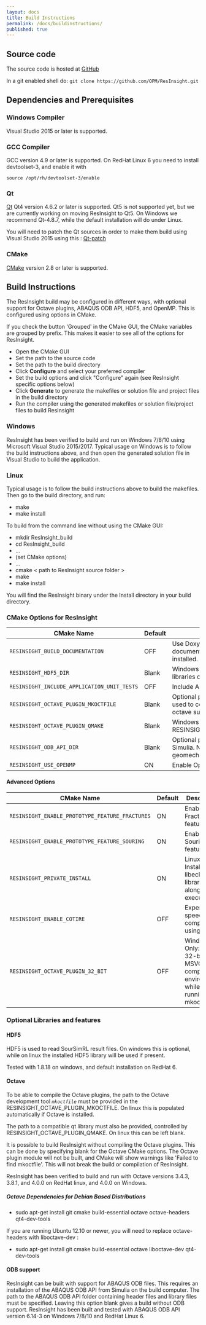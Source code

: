 ```yaml
---
layout: docs
title: Build Instructions
permalink: /docs/buildinstructions/
published: true
---
```


## Source code
The source code is hosted at [GitHub](https://github.com/opm/resinsight)

In a git enabled shell do: `git clone https://github.com/OPM/ResInsight.git`

## Dependencies and Prerequisites

### Windows Compiler

Visual Studio 2015 or later is supported.

### GCC Compiler

GCC version 4.9 or later is supported. On RedHat Linux 6 you need to install devtoolset-3, and enable it with 
    
    source /opt/rh/devtoolset-3/enable

### Qt

[Qt](http://download.qt.io/archive/qt/) Qt4 version 4.6.2 or later is supported. Qt5 is not supported yet, but we are currently working on moving ResInsight to Qt5. On Windows we recommend Qt-4.8.7, while the default installation will do under Linux. 

You will need to patch the Qt sources in order to make them build using Visual Studio 2015 using this : 
[Qt-patch](https://github.com/appleseedhq/appleseed/wiki/Making-Qt-4.8.7-compile-with-Visual-Studio-2015) 

### CMake
[CMake](https://cmake.org/download/) version 2.8 or later is supported.

## Build Instructions
The ResInsight build may be configured in different ways, with optional support for Octave plugins, 
ABAQUS ODB API, HDF5, and OpenMP. This is configured using options in CMake.

If you check the button 'Grouped' in the CMake GUI, the CMake variables are grouped by prefix. 
This makes it easier to see all of the options for ResInsight.

- Open the CMake GUI
- Set the path to the source code
- Set the path to the build directory
- Click **Configure** and select your preferred compiler
- Set the build options and click "Configure" again (see ResInsight specific options below)
- Click **Generate** to generate the makefiles or solution file and project files in the build directory
- Run the compiler using the generated makefiles or solution file/project files to build ResInsight

### Windows
ResInsight has been verified to build and run on Windows 7/8/10 using Microsoft Visual Studio 2015/2017. 
Typical usage on Windows is to follow the build instructions above, and then open the generated 
solution file in Visual Studio to build the application.


### Linux

Typical usage is to follow the build instructions above to build the makefiles. Then go to the build directory, and run:

- make
- make install

To build from the command line without using the CMake GUI:

- mkdir ResInsight_build
- cd ResInsight_build
- ...
- (set CMake options)
- ...
- cmake < path to ResInsight source folder >
- make
- make install

You will find the ResInsight binary under the Install directory in your build directory.

### CMake Options for ResInsight

| CMake Name                                        | Default | Description                                                           |
|---------------------------------------------------|---------|-----------------------------------------------------------------------|
| `RESINSIGHT_BUILD_DOCUMENTATION`                  | OFF     | Use Doxygen to create the HTML based API documentation. Doxygen must be properly installed. |
| `RESINSIGHT_HDF5_DIR`                             | Blank   | Windows Only: Optional path to HDF5 libraries on Windows |
| `RESINSIGHT_INCLUDE_APPLICATION_UNIT_TESTS`       | OFF     | Include Application Code Unit Tests |
| `RESINSIGHT_OCTAVE_PLUGIN_MKOCTFILE`  			| Blank   | Optional path to the Octave tool mkoctfile used to compile Octave plugins. Needed for octave support |
| `RESINSIGHT_OCTAVE_PLUGIN_QMAKE`                  | Blank   | Windows Only: Set this equal to RESINSIGHT_OCTAVE_PLUGIN_MKOCTFILE |
| `RESINSIGHT_ODB_API_DIR`                          | Blank   | Optional path to the ABAQUS ODB API from Simulia. Needed for support of geomechanical models |
| `RESINSIGHT_USE_OPENMP`                           | ON      | Enable OpenMP parallellization in the code |

#### Advanced Options

| CMake Name                                        | Default | Description                              |
|---------------------------------------------------|---------|--------------------------------------------------------|
| `RESINSIGHT_ENABLE_PROTOTYPE_FEATURE_FRACTURES`   | ON     | Enable Fracture features |
| `RESINSIGHT_ENABLE_PROTOTYPE_FEATURE_SOURING`     | ON     | Enable Souring features |
| `RESINSIGHT_PRIVATE_INSTALL`                      | ON      | Linux only: Install the libecl shared libraries along the executable |
| `RESINSIGHT_ENABLE_COTIRE`                        | OFF     | Experimental speedup of compilation using cotire |
| `RESINSIGHT_OCTAVE_PLUGIN_32_BIT`                 | OFF     | Windows Only: Set 32-bit MSVC compiler environment while running mkoctfile |

### Optional Libraries and features

#### HDF5

HDF5 is used to read SourSimRL result files. On windows this is optional, while on linux the installed HDF5 library will be used if present.

Tested with 1.8.18 on windows, and default installation on RedHat 6.

#### Octave

To be able to compile the Octave plugins, the path to the Octave development tool _`mkoctfile`_ must be provided in the RESINSIGHT_OCTAVE_PLUGIN_MKOCTFILE. On linux this is populated automatically if Octave is installed.

The path to a compatible qt library must also be provided, controlled by RESINSIGHT_OCTAVE_PLUGIN_QMAKE. On linux this can be left blank. 

It is possible to build ResInsight without compiling the Octave plugins. This can be done by specifying blank for 
the Octave CMake options. The Octave plugin module will not be built, and CMake will show warnings like 'Failed to find mkoctfile'. 
This will not break the build or compilation of ResInsight.

ResInsight has been verified to build and run with Octave versions 3.4.3, 3.8.1, and 4.0.0 on RedHat linux, and 4.0.0 on Windows.

##### Octave Dependencies for Debian Based Distributions

- sudo apt-get install git cmake build-essential octave octave-headers qt4-dev-tools

If you are running Ubuntu 12.10 or newer, you will need to replace octave-headers with liboctave-dev :

- sudo apt-get install git cmake build-essential octave liboctave-dev qt4-dev-tools

#### ODB support

ResInsight can be built with support for ABAQUS ODB files. This requires an installation of the ABAQUS ODB API 
from Simulia on the build computer. The path to the ABAQUS ODB API folder containing header files and library 
files must be specified. Leaving this option blank gives a build without ODB support. 
ResInsight has been built and tested with ABAQUS ODB API version 6.14-3 on Windows 7/8/10 and RedHat Linux 6.
